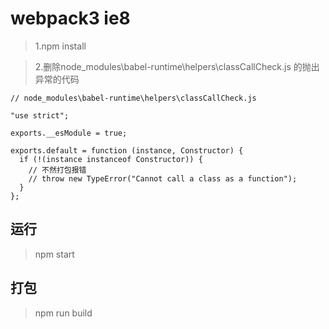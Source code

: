 # webpack3 ie8


> 1.npm install

> 2.删除node_modules\babel-runtime\helpers\classCallCheck.js 的抛出异常的代码

```
// node_modules\babel-runtime\helpers\classCallCheck.js

"use strict";

exports.__esModule = true;

exports.default = function (instance, Constructor) {
  if (!(instance instanceof Constructor)) {
    // 不然打包报错
    // throw new TypeError("Cannot call a class as a function");
  }
};

```

## 运行

> npm start

## 打包

> npm run build




